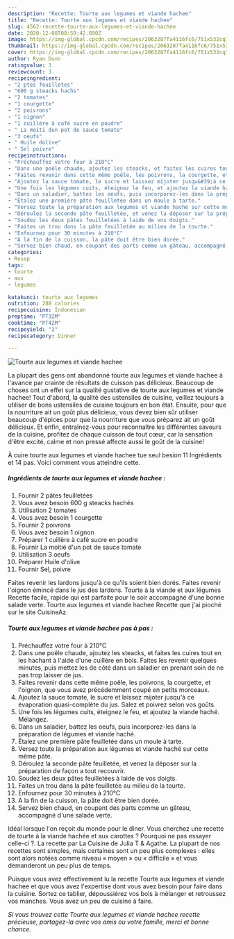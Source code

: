 ```yaml
---
description: "Recette: Tourte aux legumes et viande hachee"
title: "Recette: Tourte aux legumes et viande hachee"
slug: 4562-recette-tourte-aux-legumes-et-viande-hachee
date: 2020-12-08T08:59:42.890Z
image: https://img-global.cpcdn.com/recipes/2063287fa4116fc6/751x532cq70/tourte-aux-legumes-et-viande-hachee-photo-principale-de-la-recette.jpg
thumbnail: https://img-global.cpcdn.com/recipes/2063287fa4116fc6/751x532cq70/tourte-aux-legumes-et-viande-hachee-photo-principale-de-la-recette.jpg
cover: https://img-global.cpcdn.com/recipes/2063287fa4116fc6/751x532cq70/tourte-aux-legumes-et-viande-hachee-photo-principale-de-la-recette.jpg
author: Ryan Dunn
ratingvalue: 3
reviewcount: 3
recipeingredient:
- "2 ptes feuilletes"
- "600 g steacks hachs"
- "2 tomates"
- "1 courgette"
- "2 poivrons"
- "1 oignon"
- "1 cuillère à café sucre en poudre"
- " La moiti dun pot de sauce tomate"
- "3 oeufs"
- " Huile dolive"
- " Sel poivre"
recipeinstructions:
- "Préchauffez votre four à 210°C"
- "Dans une poêle chaude, ajoutez les steacks, et faites les cuires tout en les hachant à l&#39;aide d&#39;une cuillère en bois. Faites les revenir quelques minutes, puis mettez les de côté dans un saladier en prenant soin de ne pas trop laisser de jus."
- "Faites revenir dans cette même poêle, les poivrons, la courgette, et l&#39;oignon, que vous avez précédemment coupé en petits morceaux."
- "Ajoutez la sauce tomate, le sucre et laissez mijoter jusqu&#39;à ce évaporation quasi-complète du jus. Salez et poivrez selon vos goûts."
- "Une fois les légumes cuits, éteignez le feu, et ajoutez la viande haché. Mélangez."
- "Dans un saladier, battez les oeufs, puis incorporez-les dans la préparation de légumes et viande haché."
- "Étalez une première pâte feuilletée dans un moule à tarte."
- "Versez toute la préparation aux légumes et viande haché sur cette même pâte."
- "Déroulez la seconde pâte feuilletée, et venez la déposer sur la préparation de façon a tout recouvrir."
- "Soudez les deux pâtes feuilletées à laide de vos doigts."
- "Faites un trou dans la pâte feuilletée au milieu de la tourte."
- "Enfournez pour 30 minutes à 210°C"
- "A la fin de la cuisson, la pâte doit être bien dorée."
- "Servez bien chaud, en coupant des parts comme un gâteau, accompagné d&#39;une salade verte."
categories:
- Resep
tags:
- tourte
- aux
- legumes

katakunci: tourte aux legumes 
nutrition: 288 calories
recipecuisine: Indonesian
preptime: "PT32M"
cooktime: "PT42M"
recipeyield: "2"
recipecategory: Dinner

---
```



![Tourte aux legumes et viande hachee](https://img-global.cpcdn.com/recipes/2063287fa4116fc6/751x532cq70/tourte-aux-legumes-et-viande-hachee-photo-principale-de-la-recette.jpg)

La plupart des gens ont abandonné tourte aux legumes et viande hachee à l'avance par crainte de résultats de cuisson pas délicieux. Beaucoup de choses ont un effet sur la qualité gustative de tourte aux legumes et viande hachee! Tout d'abord, la qualité des ustensiles de cuisine, veillez toujours à utiliser de bons ustensiles de cuisine toujours en bon état. Ensuite, pour que la nourriture ait un goût plus délicieux, vous devez bien sûr utiliser beaucoup d'épices pour que la nourriture que vous préparez ait un goût délicieux. Et enfin, entraînez-vous pour reconnaître les différentes saveurs de la cuisine, profitez de chaque cuisson de tout cœur, car la sensation d'être excité, calme et non pressé affecte aussi le goût de la cuisine!

<!--inarticleads1-->

À cuire tourte aux legumes et viande hachee tue seul besion 11 Ingrédients et 14 pas. Voici comment vous atteindre cette.

##### Ingrédients de tourte aux legumes et viande hachee :

1. Fournir 2 pâtes feuilletées
1. Vous avez besoin 600 g steacks hachés
1. Utilisation 2 tomates
1. Vous avez besoin 1 courgette
1. Fournir 2 poivrons
1. Vous avez besoin 1 oignon
1. Préparer 1 cuillère à café sucre en poudre
1. Fournir  La moitié d&#39;un pot de sauce tomate
1. Utilisation 3 oeufs
1. Préparer  Huile d&#39;olive
1. Fournir  Sel, poivre


Faites revenir les lardons jusqu&#39;à ce qu&#39;ils soient bien dorés. Faites revenir l&#39;oignon émincé dans le jus des lardons. Tourte à la viande et aux légumes Recette facile, rapide qui est parfaite pour le soir accompagné d&#39;une bonne salade verte. Tourte aux legumes et viande hachee Recette que j&#39;ai pioché sur le site CuisineAz. 

<!--inarticleads2-->

##### Tourte aux legumes et viande hachee pas à pas :

1. Préchauffez votre four à 210°C
1. Dans une poêle chaude, ajoutez les steacks, et faites les cuires tout en les hachant à l&#39;aide d&#39;une cuillère en bois. Faites les revenir quelques minutes, puis mettez les de côté dans un saladier en prenant soin de ne pas trop laisser de jus.
1. Faites revenir dans cette même poêle, les poivrons, la courgette, et l&#39;oignon, que vous avez précédemment coupé en petits morceaux.
1. Ajoutez la sauce tomate, le sucre et laissez mijoter jusqu&#39;à ce évaporation quasi-complète du jus. Salez et poivrez selon vos goûts.
1. Une fois les légumes cuits, éteignez le feu, et ajoutez la viande haché. Mélangez.
1. Dans un saladier, battez les oeufs, puis incorporez-les dans la préparation de légumes et viande haché.
1. Étalez une première pâte feuilletée dans un moule à tarte.
1. Versez toute la préparation aux légumes et viande haché sur cette même pâte.
1. Déroulez la seconde pâte feuilletée, et venez la déposer sur la préparation de façon a tout recouvrir.
1. Soudez les deux pâtes feuilletées à laide de vos doigts.
1. Faites un trou dans la pâte feuilletée au milieu de la tourte.
1. Enfournez pour 30 minutes à 210°C
1. A la fin de la cuisson, la pâte doit être bien dorée.
1. Servez bien chaud, en coupant des parts comme un gâteau, accompagné d&#39;une salade verte.


Idéal lorsque l&#39;on reçoit du monde pour le dîner. Vous cherchez une recette de tourte à la viande hachée et aux carottes ? Pourquoi ne pas essayer celle-ci ?. La recette par La Cuisine de Julia T &amp; Agathe. La plupart de nos recettes sont simples, mais certaines sont un peu plus complexes : elles sont alors notées comme niveau « moyen » ou « difficile » et vous demanderont un peu plus de temps. 

<!--inarticleads1-->

<p>
Puisque vous avez effectivement lu la recette Tourte aux legumes et viande hachee et que vous avez l'expertise dont vous avez besoin pour faire dans la cuisine. Sortez ce tablier, dépoussiérez vos bols à mélanger et retroussez vos manches. Vous avez un peu de cuisine à faire.
</p>

<p>
<i>Si vous trouvez cette Tourte aux legumes et viande hachee recette précieuse, partagez-la avec vos amis ou votre famille, merci et bonne chance.</i>
</p>
